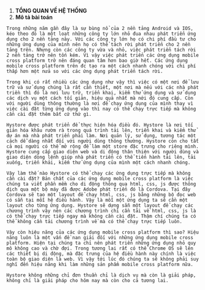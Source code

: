 1. **TỔNG QUAN VỀ HỆ THỐNG**
  1. **Mô tả bài toán**

    Trong những năm gần đây là sự bùng nổ của 2 nền tảng Android và IOS, kéo theo đó là một loạt những công ty lớn nhỏ đua nhau phát triển ứng dụng cho 2 nền tảng này. Với các công ty lớn họ có chi phí đầu tư cho những ứng dụng của mình nên họ có thể tách rời phát triển cho 2 nền tảng trên. Nhưng còn các công ty vừa và nhỏ, việc phát triển tách rời 2 nền tảng trở nên tốn kém. Vì vậy việc phát triển các ứng dụng mobile cross platform trở nên đáng quan tâm hơn bao giờ hết. Các ứng dụng mobile cross platform trên đc tạo ra một cách nhanh chóng với chi phí thấp hơn một nửa so với các ứng dụng phát triển tách rời.

    Trong khi có rất nhiều các ứng dụng như vậy thì việc có một nơi để lưu trữ và sử dụng chúng là rất cần thiết, một nơi mà nếu với các nhà phát triền thì đó là nơi lưu trữ, triển khai, kiểm thử ứng dụng và sử dụng các dịch vụ một cách tối giản, hiệu quả nhất mà nới đó cung cấp. Còn với người dùng thông thường là nơi để chạy ứng dụng của mình thay vì việc cài đặt từng ứng dụng vào thì nay có thể chạy trực tiếp mà không cần cài đặt thêm bất cứ thứ gì.

    Hystore được phát triển để thực hiện hóa điều đó. Hystore là nơi tối giản hóa khâu rườm rà trong quá trình tải lên, triển khai và kiểm thử dự án mà nhà phát triển phải làm. Nơi quản lý, sử dụng, tương tác một cách dễ dàng nhất đối với người dùng thông thường. Hystore còn cho tất cả mọi người có thể mở rộng để làm một store đặc trưng cho riêng mình. Hystore cung cấp giao diện web và di động thân thiện với người dùng và giao diện dòng lệnh giúp nhà phát triển có thể tiến hành tải lên, tải xuống, triển khải, kiểm thử ứng dụng của mình một cách nhanh chóng.

    Vậy làm thế nào Hystore có thể chạy các ứng dụng trực tiếp mà không cần cài đặt? Bản chất của các ứng dụng mobile cross platform là việc chúng ta viết phần mềm cho di động thông qua html, css, js được thông dịch qua một bộ máy đã được Adobe phát triển đó là Cordova. Tại đây Cordova sẽ tạo một layout để chạy html, css, js bằng những bộ đọc web có sẵn tại mỗi hệ điều hành. Vậy là mỗi một ứng dụng ta sẽ cần một layout cho từng ứng dụng. Hystore sẽ dựng sẵn một layout để chạy các chương trình vậy nên các chương trình chỉ cần tải về html, css, js là có thể chạy trực tiếp ngay mà không cần cài đặt. Thậm chí chúng ta có thể không cần tải chương trình về mà có thể chạy trực tiếp luôn.

    Vậy còn hiệu năng của các ứng dụng mobile cross platform thì sao? Hiệu năng luôn là một vấn đề nan giải đối với những ứng dụng mobile cross platform. Hiện tại chúng ta chỉ nên phát triển những ứng dụng nhỏ quy mô không cao và chờ đợi. Trong tương lai rất có thể Chrome OS sẽ lên các thiết bị di động, mà đặc trưng của hệ điều hành này chính là việc toàn bộ giao diện là web. Vì vậy tới lúc đó chúng ta sẽ không phải suy nghĩ đến hiệu năng khi làm những sản phẩm mobile cross platform nữa.

    Hystore không những chỉ đơn thuần chỉ là dịch vụ mà còn là giải pháp, không chỉ là giải pháp cho hôm nay mà còn cho cả tương lai.
